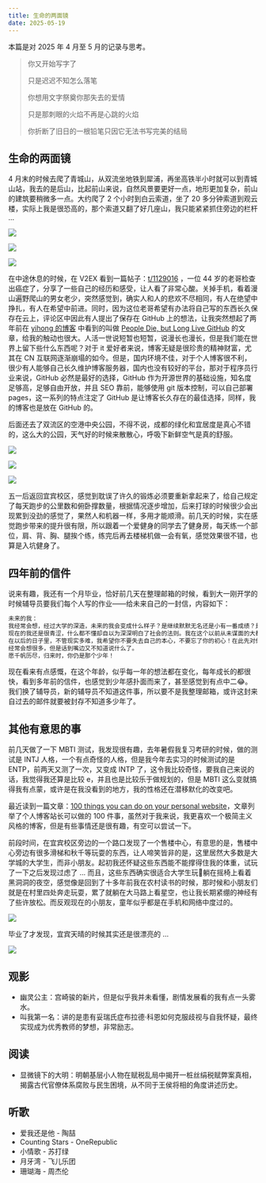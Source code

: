 ```yaml
---
title: 生命的两面镜
date: 2025-05-19
---
```


本篇是对 2025 年 4 月至 5 月的记录与思考。

<!--more-->

>你又开始写字了
>
>只是迟迟不知怎么落笔
>
>你想用文字祭奠你那失去的爱情
>
>只是那刺眼的火焰不再是心跳的火焰
>
>你折断了旧日的一根铅笔只因它无法书写完美的结局

## 生命的两面镜

4 月末的时候去爬了青城山，从双流坐地铁到犀浦，再坐高铁半小时就可以到青城山站，我去的是后山，比起前山来说，自然风景要更好一点，地形更加复杂，前山的建筑要稍微多一点。大约爬了 2 个小时到白云索道，坐了 20 多分钟索道到观云楼，实际上我是很恐高的，那个索道又翻了好几座山，我只能紧紧抓住旁边的栏杆 ... 

![](/i/20250519225500.jpg)

![](/i/20250519225522.jpg)

![](/i/20250519225531.jpg)

在中途休息的时候，在 V2EX 看到一篇帖子：[t/1129016](https://www.v2ex.com/t/1129016) ，一位 44 岁的老哥检查出癌症了，分享了一些自己的经历和感受，让人看了非常心酸。关掉手机，看着漫山遍野爬山的男女老少，突然感觉到，确实人和人的悲欢不尽相同，有人在绝望中挣扎，有人在希望中前进。同时，因为这位老哥希望有办法将自己写的东西长久保存在云上，评论区中因此有人提出了保存在 GitHub 上的想法，让我突然想起了两年前在 [yihong 的博客](https://github.com/yihong0618/gitblog/issues/177) 中看到的叫做 [People Die, but Long Live GitHub](https://laike9m.com/blog/people-die-but-long-live-github,122/) 的文章，给我的触动也很大。人活一世说短暂也短暂，说漫长也漫长，但是我们能在世界上留下些什么东西呢？对于 it 爱好者来说，博客无疑是很珍贵的精神财富，尤其在 CN 互联网逐渐崩塌的如今。但是，国内环境不佳，对于个人博客很不利，很少有人能够自己长久维护博客服务器，国内也没有较好的平台，那对于程序员行业来说，GitHub 必然是最好的选择，GitHub 作为开源世界的基础设施，知名度足够高，足够自由开放，并且 SEO 靠前，能够使用 git 版本控制，可以自己部署 pages，这一系列的特点注定了 GitHub 是让博客长久存在的最佳选择，同样，我的博客也是放在 GitHub 的。

后面还去了双流区的空港中央公园，不得不说，成都的绿化和宜居度是真心不错的，这么大的公园，天气好的时候来散散心，呼吸下新鲜空气是真的舒服。

![](/i/20250519225542.jpg)

![](/i/20250519225548.jpg)

![](/i/20250519225554.jpg)

五一后返回宜宾校区，感觉到耽误了许久的锻炼必须要重新拿起来了，给自己规定了每天跑步的公里数和俯卧撑数量，根据情况逐步增加，后来打球的时候很少会出现累到没劲的感觉了，果然人和机器一样，多用才能顺滑。前几天的时候，实在感觉跑步带来的提升很有限，所以跟着一个爱健身的同学去了健身房，每天练一个部位，肩、背、胸、腿挨个练，练完后再去楼梯机做一会有氧，感觉效果很不错，也算是入坑健身了。

## 四年前的信件

说来有趣，我还有一个月毕业，恰好前几天在整理邮箱的时候，看到大一刚开学的时候辅导员要我们每个人写的作业——给未来自己的一封信，内容如下：

```txt
未来的我：
我经常会想，经过大学的深造，未来的我会变成什么样子？是继续默默无名还是小有一番成绩？是疲于生活还是对未来早已有所规划？这些问题只得我自己去探寻答案。
现在的我还是很青涩，什么都不懂却自以为深深明白了社会的法则。我在这个以前从未谋面的大都市里面求学，没什么见识，没什么实力，有的就是我的一腔热血。我希望能在这大都市里成长为一个有真实才学的人。当然，这个时候说这些还为时过早。不知道未来我会不会被现实所打败失去这些呢？未来是个很美好的词汇，我也一直对未来充满了希望。
在以后的日子里，不管现实多难，我希望你不要失去自己的本心，不要忘了你的初心！在此先对你提出警示！你和别人不一样，你承载了众多人的期待，绝不可以让他们失望！
经常会想很多，但是话到嘴边又不知道说什么了。
愿千帆历尽，归来时，你仍是那个少年！
```

现在看来有点感慨，在这个年龄，似乎每一年的想法都在变化，每年成长的都很快，看到多年前的信件，也感觉到少年感扑面而来了，甚至感觉到有点中二😂。我们换了辅导员，新的辅导员不知道这件事，所以要不是我整理邮箱，或许这封来自过去的邮件就要被封存不知道多少年了。

## 其他有意思的事

前几天做了一下 MBTI 测试，我发现很有趣，去年暑假我复习考研的时候，做的测试是 INTJ 人格，一个有点奇怪的人格，但是我今年去实习的时候测试的是 ENTP，前两天又测了一次，又变成 INTP 了，这令我比较奇怪，要我自己来说的话，我觉得我还算是比较 e，并且也是比较乐于做规划的，但是 MBTI 这么变就搞得我有点蒙，或许是在我没看到的地方，我的性格还在潜移默化的改变吧。

最近读到一篇文章：[100 things you can do on your personal website](https://jamesg.blog/2024/02/19/personal-website-ideas)，文章列举了个人博客站长可以做的 100 件事，虽然对于我来说，我更喜欢一个极简主义风格的博客，但是有些事情还是很有趣，有空可以尝试一下。

前段时间，在宜宾校区旁边的一个路口发现了一个售楼中心，有意思的是，售楼中心旁边有很多滑梯和秋千等玩耍的东西，让人啼笑皆非的是，这里居然大多数是大学城的大学生，而非小朋友。起初我还怀疑这些东西能不能撑得住我的体重，试玩了一下之后发现过虑了 ... 而且，这些东西确实很适合大学生玩🤣躺在摇椅上看着黑洞洞的夜空，感觉像是回到了十多年前我在农村读书的时候，那时候和小朋友们就是在村里四处奔走玩耍，累了就躺在大马路上看星空，也让我长期紧绷的神经有了些许放松。而反观现在的小朋友，童年似乎都是在手机和网络中度过的。

![](/i/20250519225600.jpg)

毕业了才发现，宜宾天晴的时候其实还是很漂亮的 ...

![](/i/20250519225607.jpg)

## 观影

- 幽灵公主：宫崎骏的新片，但是似乎我并未看懂，剧情发展看的我有点一头雾水。
- 叫我第一名：讲的是患有妥瑞氏症布拉德·科恩如何克服歧视与自我怀疑，最终实现成为优秀教师的梦想，非常励志。

## 阅读

- 显微镜下的大明：明朝基层小人物在赋税乱局中揭开一桩丝绢税赋弊案真相，揭露古代官僚体系腐败与民生困境，从不同于王侯将相的角度讲述历史。

## 听歌

- 爱我还是他 - 陶喆
- Counting Stars - OneRepublic
- 小情歌 - 苏打绿
- 月牙湾 - 飞儿乐团
- 珊瑚海 - 周杰伦